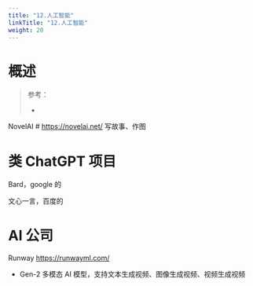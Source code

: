 ```yaml
---
title: "12.人工智能"
linkTitle: "12.人工智能"
weight: 20
---
```


# 概述

> 参考：
> 
> -

NovelAI # https://novelai.net/ 写故事、作图

# 类 ChatGPT 项目

Bard，google 的

文心一言，百度的

# AI 公司

Runway https://runwayml.com/

- Gen-2 多模态 AI 模型，支持文本生成视频、图像生成视频、视频生成视频

